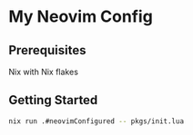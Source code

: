 <!--
title: README
description: authors: Shane Sveller
categories: created: 2022-10-18
updated: 2022-10-18
version: 0.0.15
-->


# My Neovim Config



## Prerequisites

Nix with Nix flakes


## Getting Started

```bash
nix run .#neovimConfigured -- pkgs/init.lua
```